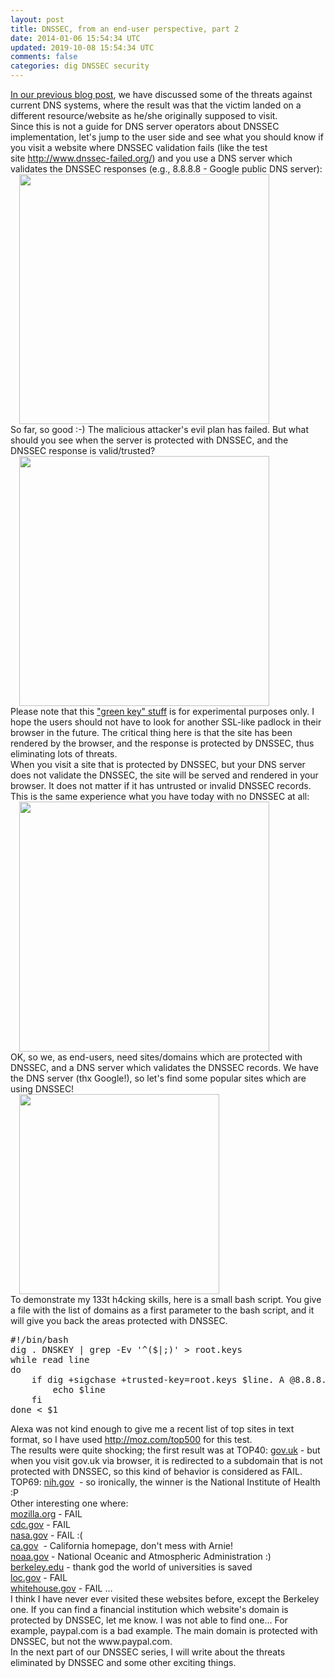 ```yaml
---           
layout: post
title: DNSSEC, from an end-user perspective, part 2
date: 2014-01-06 15:54:34 UTC
updated: 2019-10-08 15:54:34 UTC
comments: false
categories: dig DNSSEC security
---
```

<div style=""><a href="http://jumpespjump.blogspot.hu/2013/12/dnssec-from-end-user-perspective-part-1.html">In our previous blog post</a>, we have discussed some of the threats against current DNS systems, where the result was that the victim landed on a different resource/website as he/she originally supposed to visit.</div><div style="">
</div><div style="">Since this is not a guide for DNS server operators about DNSSEC implementation, let's jump to the user side and see what you should know if you visit a website where DNSSEC validation fails (like the test site <a href="http://www.dnssec-failed.org/" target="_blank">http://www.dnssec-failed.org/</a>) and you use a DNS server which validates the DNSSEC responses (e.g., 8.8.8.8 - Google public DNS server):</div>
<div class="separator" style=""><a href="https://z6543.github.io/_img/dnssec_notreachable.png" src="https://z6543.github.io/_img/dnssec_notreachable.png" style="margin-left: 1em; margin-right: 1em;"><img border="0" height="" src="https://z6543.github.io/_img/dnssec_notreachable.png" width="400"/></a></div>
<div style="">So far, so good :-) The malicious attacker's evil plan has failed. But what should you see when the server is protected with DNSSEC, and the DNSSEC response is valid/trusted?</div>
<div class="separator" style=""><a href="https://z6543.github.io/_img/DNSSEC_valid.png" src="https://z6543.github.io/_img/DNSSEC_valid.png" style="margin-left: 1em; margin-right: 1em;"><img border="0" height="" src="https://z6543.github.io/_img/DNSSEC_valid.png" width="400"/></a></div>
<div style="">Please note that this <a href="https://addons.mozilla.org/en-us/firefox/addon/dnssec-validator/" target="_blank">"green key" stuff</a> is for experimental purposes only. I hope the users should not have to look for another SSL-like padlock in their browser in the future. The critical thing here is that the site has been rendered by the browser, and the response is protected by DNSSEC, thus eliminating lots of threats.</div><div style="">
</div><div style="">When you visit a site that is protected by DNSSEC, but your DNS server does not validate the DNSSEC, the site will be served and rendered in your browser. It does not matter if it has untrusted or invalid DNSSEC records. This is the same experience what you have today with no DNSSEC at all:</div>
<div class="separator" style=""><a href="https://z6543.github.io/_img/dnssec_untr.png" src="https://z6543.github.io/_img/dnssec_untr.png" style="margin-left: 1em; margin-right: 1em;"><img border="0" height="" src="https://z6543.github.io/_img/dnssec_untr.png" width="400"/></a></div>
<div style="">OK, so we, as end-users, need sites/domains which are protected with DNSSEC, and a DNS server which validates the DNSSEC records. We have the DNS server (thx Google!), so let's find some popular sites which are using DNSSEC!</div>
<div class="separator" style=""><a href="https://z6543.github.io/_img/44540147.jpg" src="https://z6543.github.io/_img/44540147.jpg" style="margin-left: 1em; margin-right: 1em;"><img border="0" height="" src="https://z6543.github.io/_img/44540147.jpg" width="320"/></a></div>
<div style="">To demonstrate my 133t h4cking skills, here is a small bash script. You give a file with the list of domains as a first parameter to the bash script, and it will give you back the areas protected with DNSSEC.</div><div style="">
</div><div style=""></div><pre class="prettyprint linenums lang-bash">#!/bin/bash
dig . DNSKEY | grep -Ev '^($|;)' &gt; root.keys
while read line
do
    if dig +sigchase +trusted-key=root.keys $line. A @8.8.8.8 | grep --quiet "DNSSEC validation is ok: SUCC"; then
        echo $line
    fi
done &lt; $1
</pre><div style="">
</div><div style="">Alexa was not kind enough to give me a recent list of top sites in text format, so I have used <a href="http://moz.com/top500">http://moz.com/top500</a> for this test.</div><div style="">
</div><div style="">The results were quite shocking; the first result was at TOP40: <a href="http://gov.uk/">gov.uk</a> - but when you visit gov.uk via browser, it is redirected to a subdomain that is not protected with DNSSEC, so this kind of behavior is considered as FAIL.</div><div style="">
</div><div style="">TOP69: <a href="http://nih.gov/">nih.gov</a>  - so ironically, the winner is the National Institute of Health :P</div><div style="">
Other interesting one where:

</div><div style=""><a href="http://mozilla.org/">mozilla.org</a> - FAIL </div><div style=""><a href="http://cdc.gov/">cdc.gov</a> - FAIL</div><div style=""><a href="http://nasa.gov/">nasa.gov</a> - FAIL :(</div><div style=""><a href="http://ca.gov/">ca.gov</a>  - California homepage, don't mess with Arnie!</div><div style=""><a href="http://noaa.gov/">noaa.gov</a> - National Oceanic and Atmospheric Administration :)</div><div style=""><a href="http://berkeley.edu/">berkeley.edu</a> - thank god the world of universities is saved</div><div style=""><a href="http://loc.gov/">loc.gov</a> - FAIL</div><div style=""><a href="http://whitehouse.gov/">whitehouse.gov</a> - FAIL …</div><div style="">
</div><div style="">I think I have never ever visited these websites before, except the Berkeley one. If you can find a financial institution which website's domain is protected by DNSSEC, let me know. I was not able to find one… For example, paypal.com is a bad example. The main domain is protected with DNSSEC, but not the www.paypal.com.</div><div style="">
</div><div style="">In the next part of our DNSSEC series, I will write about the threats eliminated by DNSSEC and some other exciting things.</div>